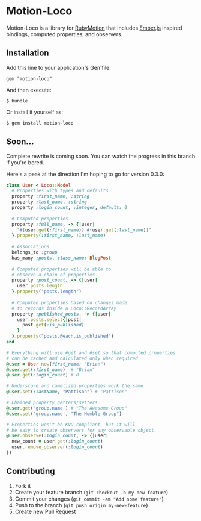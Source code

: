 # Motion-Loco

Motion-Loco is a library for [RubyMotion](http://rubymotion.com) 
that includes [Ember.js](http://emberjs.com) inspired bindings, 
computed properties, and observers.

## Installation

Add this line to your application's Gemfile:

    gem "motion-loco"

And then execute:

    $ bundle

Or install it yourself as:

    $ gem install motion-loco

## Soon...

Complete rewrite is coming soon. You can watch 
the progress in this branch if you're bored. 

Here's a peak at the direction 
I'm hoping to go for version 0.3.0:

```ruby
class User < Loco::Model
  # Properties with types and defaults
  property :first_name, :string
  property :last_name, :string
  property :login_count, :integer, default: 0
  
  # Computed properties
  property :full_name, -> {|user|
    "#{user.get(:first_name)} #{user.get(:last_name)}"
  }.property(:first_name, :last_name)
  
  # Associations
  belongs_to :group
  has_many :posts, class_name: BlogPost
  
  # Computed properties will be able to 
  # observe a chain of properties
  property :post_count, -> {|user|
    user.posts.length
  }.property("posts.length")
  
  # Computed properties based on changes made
  # to records inside a Loco::RecordArray
  property :published_posts, -> {|user|
    user.posts.select{|post|
      post.get(:is_published)
    }
  }.property("posts.@each.is_published")
end

# Everything will use #get and #set so that computed properties
# can be cached and calculated only when required
@user = User.new(first_name: "Brian")
@user.get(:first_name)  # "Brian"
@user.get(:login_count) # 0

# Underscore and camelized properties work the same
@user.set(:lastName, "Pattison") # "Pattison"

# Chained property getters/setters
@user.get('group.name') # "The Awesome Group"
@user.set('group.name', "The Humble Group")

# Properties won't be KVO compliant, but it will
# be easy to create observers for any observable object.
@user.observe(:login_count, -> {|user|
  new_count = user.get(:login_count)
  user.remove_observer(:login_count)
})
```

## Contributing

1. Fork it
2. Create your feature branch (`git checkout -b my-new-feature`)
3. Commit your changes (`git commit -am "Add some feature"`)
4. Push to the branch (`git push origin my-new-feature`)
5. Create new Pull Request
